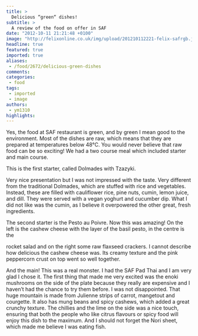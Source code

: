 ```yaml
---
title: >
  Delicious “green“ dishes!
subtitle: >
  A review of the food on offer in SAF
date: "2012-10-11 21:21:48 +0100"
image: "http://felixonline.co.uk/img/upload/201210112221-felix-safrgb.jpg"
headline: true
featured: true
imported: true
aliases:
 - /food/2672/delicious-green-dishes
comments:
categories:
 - food
tags:
 - imported
 - image
authors:
 - ym1310
highlights:
---
```


Yes, the food at SAF restaurant is green, and by green I mean good to the environment. Most of the dishes are raw, which means that they are prepared at temperatures below 48°C. You would never believe that raw food can be so exciting! We had a two course meal which included starter and main course.

This is the first starter, called Dolmades with Tzazyki.

Very nice presentation but I was not impressed with the taste. Very different from the traditional Dolmades, which are stuffed with rice and vegetables. Instead, these are filled with cauliflower rice, pine nuts, cumin, lemon juice, and dill. They were served with a vegan yoghurt and cucumber dip. What I did not like was the cumin, as I believe it overpowered the other great, fresh ingredients.

The second starter is the Pesto au Poivre. Now this was amazing! On the left is the cashew cheese with the layer of the basil pesto, in the centre is the

rocket salad and on the right some raw flaxseed crackers. I cannot describe how delicious the cashew cheese was. Its creamy texture and the pink peppercorn crust on top went so well together.

And the main! This was a real monster. I had the SAF Pad Thai and I am very glad I chose it. The first thing that made me very excited was the enoki mushrooms on the side of the plate because they really are expensive and I haven’t had the chance to try them before. I was not disappointed. That huge mountain is made from Julienne strips of carrot, mangetout and courgette. It also has mung beans and spicy cashews, which added a great crunchy texture. The chillies and the lime on the side was a nice touch, ensuring that both the people who like citrus flavours or spicy food will enjoy this dish to the maximum. And I should not forget the Nori sheet, which made me believe I was eating fish.
